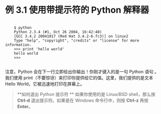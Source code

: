 # 例 3.1 使用带提示符的 Python 解释器

```

    $ python
    Python 2.3.4 (#1, Oct 26 2004, 16:42:40)
    [GCC 3.4.2 20041017 (Red Hat 3.4.2-6.fc3)] on linux2
    Type "help", "copyright", "credits" or "license" for more information.
    >>> print 'hello world'
    hello world
    >>>
    
```

注意，Python 会在下一行立即给出你输出！你刚才键入的是一句 Python 语句 。我们使用 print（不要惊讶）来打印你提供给它的值。这里，我们提供的是文本 Hello World，它被迅速地打印在屏幕上。

> **如何退出 Python 提示符 ** 
如果你使用的是 Linux/BSD shell，那么按 **Ctrl-d** 退出提示符。如果是在 Windows 命令行中，则按 **Ctrl-z** 再按 **Enter**。